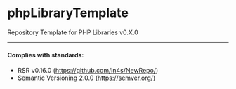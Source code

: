 # phpLibraryTemplate
Repository Template for PHP Libraries
v0.X.0



___
#### Complies with standards:

- RSR v0.16.0 (https://github.com/in4s/NewRepo/)
- Semantic Versioning 2.0.0 (https://semver.org/)
